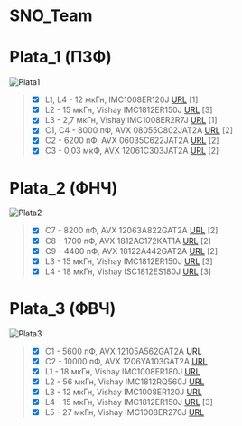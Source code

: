 # SNO_Team
# Plata_1 (ПЗФ)
![Plata1](https://user-images.githubusercontent.com/73915232/132925141-40b3a249-82eb-448c-853a-a3e7d626806a.png)


> - [x] L1, L4 - 12 мкГн, IMC1008ER120J [URL](https://www.digikey.be/product-detail/en/vishay-dale/IMC1008ER120J/IMC1008ER120J-ND/2575365) [1]
> - [X] L2 - 15 мкГн, Vishay IMC1812ER150J [URL](https://eu.mouser.com/ProductDetail/?qs=XQ00FSfuEDD%252Bs6EVVFZ2gQ==) [3]
> - [x] L3 - 2,7 мкГн, Vishay IMC1008ER2R7J [URL](https://www.digikey.com/en/products/detail/vishay-dale/IMC1008ER2R7J/2575379) [1]
> - [x] C1, C4 - 8000 пФ, AVX 08055C802JAT2A [URL](https://www.mouser.sg/ProductDetail/AVX/08055C802JAT2A/?qs=9ln8i7xIGVIPYDDjBrmAkw==) [2]
> - [x] C2 - 6200 пФ, AVX 06035C622JAT2A [URL](https://ru.mouser.com/ProductDetail/AVX/06035C622JAT2A?qs=qVfB0%2FDaMDZWRv%252Bkr9XLdA%3D%3D) [2]
> - [x] C3 - 0,03 мкФ, AVX 12061C303JAT2A [URL](https://ru.mouser.com/ProductDetail/AVX/12061C303JAT2A/?qs=DFzMtgyOV7fE5zSlsoT6Tg%3D%3D) [2]

# Plata_2 (ФНЧ)
![Plata2](https://user-images.githubusercontent.com/73915232/132925145-f2b12926-f6bb-4601-9b27-41d91a14f035.png)

> - [x] C7 - 8200 пФ, AVX 12063A822GAT2A [URL](https://eu.mouser.com/ProductDetail/AVX/12063A822GAT2A/?qs=F91PkY65Onsy%2FRYTYO81dg==) [2]
> - [x] C8 - 1700 пФ, AVX 1812AC172KAT1A [URL](https://eu.mouser.com/ProductDetail/AVX/1812AC172KAT1A?qs=pDiu8pSdM%252BcqlnY08C34Gw==) [2]
> - [x] C9 - 4400 пФ, AVX 18122A442GAT2A [URL](https://eu.mouser.com/ProductDetail/AVX/18122A442GAT2A?qs=P8fKmrpbnHm7n1W84c3WOA==) [2]
> - [x] L3 - 15 мкГн, Vishay IMC1812ER150J [URL](https://eu.mouser.com/ProductDetail/?qs=XQ00FSfuEDD%252Bs6EVVFZ2gQ==) [3]
> - [x] L4 - 18 мкГн, Vishay ISC1812ES180J [URL](https://eu.mouser.com/ProductDetail/Vishay-Dale/ISC1812ES180J/?qs=Rmm4dFsgE41MAI%252BRZjDPqw==) [3]

# Plata_3 (ФВЧ)
![Plata3](https://user-images.githubusercontent.com/73915232/133774421-523ff931-ff1f-4855-b7e7-8724650d241e.png)

> - [x] C1 - 5600 пФ, AVX 12105A562GAT2A [URL](https://ru.mouser.com/ProductDetail/AVX/12105A562GAT2A?qs=g4GicpPc1D4812oSR7uCrQ%3D%3D)
> - [x] C2 - 10000 пФ, AVX 1206YA103GAT2A [URL](https://ru.mouser.com/ProductDetail/AVX/1206YA103GAT2A?qs=MOd%2Fd18ARG9kQmtDZ%252BkTaQ%3D%3D)
> - [x] L1 - 18 мкГн, Vishay IMC1008ER180J [URL](https://www.digikey.be/product-detail/en/vishay-dale/IMC1008ER180J/IMC1008ER180J-ND/2575369)
> - [x] L2 - 56 мкГн, Vishay IMC1812RQ560J [URL](https://www.excestore.ru/products/Dale-Vishay/IMC1812RQ560J)
> - [x] L3 - 12 мкГн, Vishay IMC1008ER120J [URL](https://www.digikey.be/product-detail/en/vishay-dale/IMC1008ER120J/IMC1008ER120J-ND/2575365)
> - [x] L4 - 15 мкГн, Vishay IMC1812ER150J [URL](https://eu.mouser.com/ProductDetail/?qs=XQ00FSfuEDD%252Bs6EVVFZ2gQ==) [3]
> - [x] L5 - 27 мкГн, Vishay IMC1008ER270J [URL](https://ru.mouser.com/ProductDetail/Vishay-Dale/IMC1008ER270J?qs=o8WJ1JmQpu7a0k4bXp1dhQ%3D%3D)
